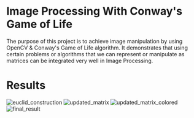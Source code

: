 # Image Processing With Conway's Game of Life

The purpose of this project is to achieve image manipulation by using OpenCV & Conway's Game of Life algorithm. It demonstrates that using certain problems or algorithms that we can represent or manipulate as matrices can be integrated very well in Image Processing.

# Results
![euclid_construction](https://github.com/ahmrina/image_processing_with_Conways_Game_of_Lifev/assets/122067889/2c5c0f22-cb3c-4df1-80ba-f18f7c22eabf)
![updated_matrix](https://github.com/ahmrina/image_processing_with_Conways_Game_of_Lifev/assets/122067889/acfe5f58-ec20-45b7-8caf-abf23d9aac3c)
![updated_matrix_colored](https://github.com/ahmrina/image_processing_with_Conways_Game_of_Lifev/assets/122067889/351c8506-08a8-4d03-b914-c73605b4aab1)
![final_result](https://github.com/ahmrina/image_processing_with_Conways_Game_of_Lifev/assets/122067889/9fa5e13a-1d8f-41d7-8492-457a411907fb)
